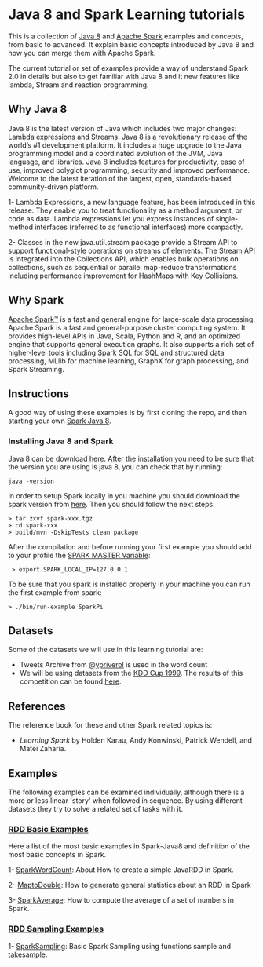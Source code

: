 # Java 8 and Spark Learning tutorials

This is a collection of [Java 8](http://www.oracle.com/technetwork/java/javase/overview/java8-2100321.html) and [Apache Spark](http://spark.apache.org/) examples and concepts,
from basic to advanced. It explain basic concepts introduced by Java 8 and how you can merge them with Apache Spark.

The current tutorial or set of examples provide a way of understand Spark 2.0 in details but also to get familiar with
Java 8 and it new features like lambda, Stream and reaction programming.

## Why Java 8

Java 8 is the latest version of Java which includes two major changes: Lambda expressions and Streams. Java 8 is a revolutionary release of the world’s #1 development platform.
It includes a huge upgrade to the Java programming model and a coordinated evolution of the JVM, Java language, and libraries. Java 8 includes features for productivity,
ease of use, improved polyglot programming, security and improved performance. Welcome to the latest iteration of the largest, open, standards-based, community-driven platform.

 1- Lambda Expressions, a new language feature, has been introduced in this release. They enable you to treat functionality as a method argument, or code as data.
    Lambda expressions let you express instances of single-method interfaces (referred to as functional interfaces) more compactly.

 2- Classes in the new java.util.stream package provide a Stream API to support functional-style operations on streams of elements. The Stream API is integrated into the Collections API,
    which enables bulk operations on collections, such as sequential or parallel map-reduce transformations including performance improvement for HashMaps with Key Collisions.

## Why Spark

[Apache Spark™](http://spark.apache.org/) is a fast and general engine for large-scale data processing. Apache Spark is a fast and general-purpose cluster computing system. It provides high-level APIs in Java,
Scala, Python and R, and an optimized engine that supports general execution graphs. It also supports a rich set of higher-level tools including Spark SQL for SQL and structured data processing, MLlib for machine
learning, GraphX for graph processing, and Spark Streaming.

## Instructions

A good way of using these examples is by first cloning the repo, and then
starting your own [Spark Java 8](http://github.con/ypriverol/spark-java8).

### Installing Java 8 and Spark

Java 8 can be download [here](http://www.oracle.com/technetwork/java/javase/overview/java8-2100321.html). After the installation
you need to be sure that the version you are using is java 8, you can check that by running:

```bach
java -version
```

In order to setup Spark locally in you machine you should download the spark version from [here](http://spark.apache.org/downloads.html). Then you should follow the next steps:

```bach
> tar zxvf spark-xxx.tgz
> cd spark-xxx
> build/mvn -DskipTests clean package
```

After the compilation and before running your first example you should add to your profile the [SPARK MASTER Variable](http://spark.apache.org/docs/latest/spark-standalone.html):

```bach
 > export SPARK_LOCAL_IP=127.0.0.1
```
To be sure that you spark is installed properly in your machine you can run the first example from spark:

```bach
> ./bin/run-example SparkPi
```

## Datasets

Some of the datasets we will use in this learning tutorial are:
  - Tweets Archive from [@ypriverol](https://twitter.com/ypriverol) is used in the word count
  - We will be using datasets from the [KDD Cup 1999](http://kdd.ics.uci.edu/databases/kddcup99/kddcup99.html). The results
    of this competition can be found [here](http://cseweb.ucsd.edu/~elkan/clresults.html).

## References

The reference book for these and other Spark related topics is:

- *Learning Spark* by Holden Karau, Andy Konwinski, Patrick Wendell, and Matei Zaharia.

## Examples

The following examples can be examined individually, although there is a more or less linear 'story' when followed in sequence. By using different datasets they try to solve a related set of tasks with it.

### [RDD Basic Examples](https://github.com/ypriverol/spark-java8/wiki/2-RDD-Basic-Examples)

Here a list of the most basic examples in Spark-Java8 and definition of the most basic concepts in Spark.

 1- [SparkWordCount](https://github.com/ypriverol/spark-java8/wiki/2.1--Spark-Word-Count): About How to create a simple JavaRDD in Spark.
 
 2- [MaptoDouble](https://github.com/ypriverol/spark-java8/wiki/2.2-Map-To-Double): How to generate general statistics about an RDD in Spark
 
 3- [SparkAverage](https://github.com/ypriverol/spark-java8/wiki/2.3-Spark-Average): How to compute the average of a set of numbers in Spark.

### [RDD Sampling Examples](https://github.com/ypriverol/spark-java8/wiki/3-Spark-Sampling-Examples)

 1- [SparkSampling](https://github.com/ypriverol/spark-java8/wiki/3.1-SparkSampling): Basic Spark Sampling using functions sample and takesample.  
